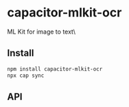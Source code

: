 # capacitor-mlkit-ocr

ML Kit for image to text\

## Install

```bash
npm install capacitor-mlkit-ocr
npx cap sync
```

## API

<docgen-index></docgen-index>

<docgen-api>
<!-- run docgen to generate docs from the source -->
<!-- More info: https://github.com/ionic-team/capacitor-docgen -->
</docgen-api>
